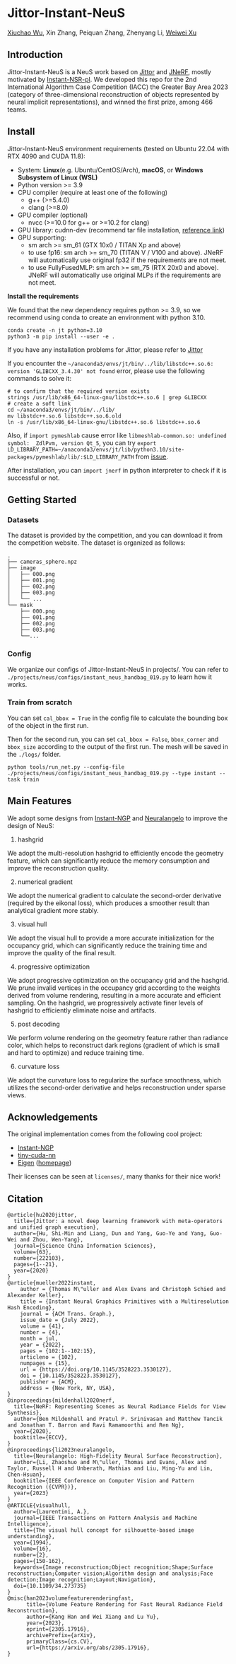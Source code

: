 # Jittor-Instant-NeuS

[Xiuchao Wu](https://xchaowu.github.io/), Xin Zhang, Peiquan Zhang, Zhenyang Li, [Weiwei Xu](http://www.cad.zju.edu.cn/home/weiweixu/weiweixu_en.htm)

## Introduction
Jittor-Instant-NeuS is a NeuS work based on [Jittor](https://github.com/Jittor/jittor) and [JNeRF](https://github.com/Jittor/JNeRF), mostly motivated by [Instant-NSR-pl](https://github.com/bennyguo/instant-nsr-pl). We developed this repo for the 2nd International Algorithm Case Competition (IACC) the Greater Bay Area 2023 (category of three-dimensional reconstruction of objects represented by neural implicit representations), and winned the first prize, among 466 teams. 

## Install
Jittor-Instant-NeuS environment requirements (tested on Ubuntu 22.04 with RTX 4090 and CUDA 11.8):

* System: **Linux**(e.g. Ubuntu/CentOS/Arch), **macOS**, or **Windows Subsystem of Linux (WSL)**
* Python version >= 3.9
* CPU compiler (require at least one of the following)
    * g++ (>=5.4.0)
    * clang (>=8.0)
* GPU compiler (optional)
    * nvcc (>=10.0 for g++ or >=10.2 for clang)
* GPU library: cudnn-dev (recommend tar file installation, [reference link](https://docs.nvidia.com/deeplearning/cudnn/install-guide/index.html#installlinux-tar))
* GPU supporting:
  * sm arch >= sm_61 (GTX 10x0 / TITAN Xp and above)
  * to use fp16: sm arch >= sm_70 (TITAN V / V100 and above). JNeRF will automatically use original fp32 if the requirements are not meet.
  * to use FullyFusedMLP: sm arch >= sm_75 (RTX 20x0 and above). JNeRF will automatically use original MLPs if the requirements are not meet.

**Install the requirements**

We found that the new dependency requires python >= 3.9, so we recommend using conda to create an environment with python 3.10.

```shell
conda create -n jt python=3.10
python3 -m pip install --user -e .
```
If you have any installation problems for Jittor, please refer to [Jittor](https://github.com/Jittor/jittor)

If you encounter the `~/anaconda3/envs/jt/bin/../lib/libstdc++.so.6: version 'GLIBCXX_3.4.30' not found` error, please use the following commands to solve it:

```shell
# to confirm that the required version exists 
strings /usr/lib/x86_64-linux-gnu/libstdc++.so.6 | grep GLIBCXX
# create a soft link
cd ~/anaconda3/envs/jt/bin/../lib/
mv libstdc++.so.6 libstdc++.so.6.old
ln -s /usr/lib/x86_64-linux-gnu/libstdc++.so.6 libstdc++.so.6
```

Also, if `import pymeshlab` cause error like `libmeshlab-common.so: undefined symbol: _ZdlPvm, version Qt_5`, you can try `export LD_LIBRARY_PATH=~/anaconda3/envs/jt/lib/python3.10/site-packages/pymeshlab/lib/:$LD_LIBRARY_PATH` from [issue](https://github.com/cnr-isti-vclab/PyMeshLab/issues/341). 

After installation, you can ```import jnerf``` in python interpreter to check if it is successful or not.

## Getting Started

### Datasets

The dataset is provided by the competition, and you can download it from the competition website. The dataset is organized as follows:

```shell
.
├── cameras_sphere.npz
├── image
│   ├── 000.png
│   ├── 001.png
│   ├── 002.png
│   ├── 003.png
│   └── ...
└── mask
    ├── 000.png
    ├── 001.png
    ├── 002.png
    ├── 003.png
    └──...
```

### Config

We organize our configs of Jittor-Instant-NeuS in projects/. You can refer to `./projects/neus/configs/instant_neus_handbag_019.py` to learn how it works.

### Train from scratch

You can set `cal_bbox = True` in the config file to calculate the bounding box of the object in the first run. 

Then for the second run, you can set `cal_bbox = False`, `bbox_corner` and `bbox_size` according to the output of the first run. The mesh will be saved in the `./logs/` folder.

```shell
python tools/run_net.py --config-file ./projects/neus/configs/instant_neus_handbag_019.py --type instant --task train
```

## Main Features

We adopt some designs from [Instant-NGP](https://github.com/NVlabs/instant-ngp) and [Neuralangelo](https://research.nvidia.com/labs/dir/neuralangelo/) to improve the design of NeuS:

1. hashgrid

We adopt the multi-resolution hashgrid to efficiently encode the geometry feature, which can significantly reduce the memory consumption and improve the reconstruction quality.

2. numerical gradient

We adopt the numerical gradient to calculate the second-order derivative (required by the eikonal loss), which produces a smoother result than analytical gradient more stably.

3. visual hull

We adopt the visual hull to provide a more accurate initialization for the occupancy grid, which can significantly reduce the training time and improve the quality of the final result.

4. progressive optimization

We adopt progressive optimization on the occupancy grid and the hashgrid. We prune invalid vertices in the occupancy grid according to the weights derived from volume rendering, resulting in a more accurate and efficient sampling. On the hashgrid, we progressively activate finer levels of hashgrid to efficiently eliminate noise and artifacts.

5. post decoding

We perform volume rendering on the geometry feature rather than radiance color, which helps to reconstruct dark regions (gradient of which is small and hard to optimize) and reduce training time.

6. curvature loss

We adopt the curvature loss to regularize the surface smoothness, which utilizes the second-order derivative and helps reconstruction under sparse views.

## Acknowledgements

The original implementation comes from the following cool project:
* [Instant-NGP](https://github.com/NVlabs/instant-ngp)
* [tiny-cuda-nn](https://github.com/NVlabs/tiny-cuda-nn)
* [Eigen](https://github.com/Tom94/eigen) ([homepage](https://eigen.tuxfamily.org/index.php?title=Main_Page))

Their licenses can be seen at `licenses/`, many thanks for their nice work!


## Citation


```
@article{hu2020jittor,
  title={Jittor: a novel deep learning framework with meta-operators and unified graph execution},
  author={Hu, Shi-Min and Liang, Dun and Yang, Guo-Ye and Yang, Guo-Wei and Zhou, Wen-Yang},
  journal={Science China Information Sciences},
  volume={63},
  number={222103},
  pages={1--21},
  year={2020}
}
@article{mueller2022instant,
    author = {Thomas M\"uller and Alex Evans and Christoph Schied and Alexander Keller},
    title = {Instant Neural Graphics Primitives with a Multiresolution Hash Encoding},
    journal = {ACM Trans. Graph.},
    issue_date = {July 2022},
    volume = {41},
    number = {4},
    month = jul,
    year = {2022},
    pages = {102:1--102:15},
    articleno = {102},
    numpages = {15},
    url = {https://doi.org/10.1145/3528223.3530127},
    doi = {10.1145/3528223.3530127},
    publisher = {ACM},
    address = {New York, NY, USA},
}
@inproceedings{mildenhall2020nerf,
  title={NeRF: Representing Scenes as Neural Radiance Fields for View Synthesis},
  author={Ben Mildenhall and Pratul P. Srinivasan and Matthew Tancik and Jonathan T. Barron and Ravi Ramamoorthi and Ren Ng},
  year={2020},
  booktitle={ECCV},
}
@inproceedings{li2023neuralangelo,
  title={Neuralangelo: High-Fidelity Neural Surface Reconstruction},
  author={Li, Zhaoshuo and M\"uller, Thomas and Evans, Alex and Taylor, Russell H and Unberath, Mathias and Liu, Ming-Yu and Lin, Chen-Hsuan},
  booktitle={IEEE Conference on Computer Vision and Pattern Recognition ({CVPR})},
  year={2023}
}
@ARTICLE{visualhull,
  author={Laurentini, A.},
  journal={IEEE Transactions on Pattern Analysis and Machine Intelligence}, 
  title={The visual hull concept for silhouette-based image understanding}, 
  year={1994},
  volume={16},
  number={2},
  pages={150-162},
  keywords={Image reconstruction;Object recognition;Shape;Surface reconstruction;Computer vision;Algorithm design and analysis;Face detection;Image recognition;Layout;Navigation},
  doi={10.1109/34.273735}
}
@misc{han2023volumefeaturerenderingfast,
      title={Volume Feature Rendering for Fast Neural Radiance Field Reconstruction}, 
      author={Kang Han and Wei Xiang and Lu Yu},
      year={2023},
      eprint={2305.17916},
      archivePrefix={arXiv},
      primaryClass={cs.CV},
      url={https://arxiv.org/abs/2305.17916}, 
}
```
